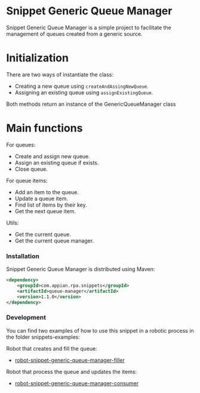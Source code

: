 # Snippet Generic Queue Manager

Snippet Generic Queue Manager is a simple project to facilitate the management of queues created from a generic source.

# Initialization
There are two ways of instantiate the class:

  * Creating a new queue using ```createAndAssingNewQueue```.
  * Assigning an existing queue using ```assignExistingQueue```.
  
Both methods return an instance of the GenericQueueManager class
  
# Main functions
For queues:
  - Create and assign new queue.
  - Assign an existing queue if exists.
  - Close queue.
   
For queue items:
  - Add an item to the queue.
  - Update a queue item.
  - Find list of items by their key.
  - Get the next queue item.

Utils:
  - Get the current queue.
  - Get the current queue manager.

### Installation

Snippet Generic Queue Manager is distributed using Maven:
```xml
<dependency>
	<groupId>com.appian.rpa.snippets</groupId>
	<artifactId>queue-manager</artifactId>
	<version>1.1.0</version>
</dependency>
```

### Development
You can find two examples of how to use this snippet in a robotic process in the folder snippets-examples:

Robot that creates and fill the queue:

  * [robot-snippet-generic-queue-manager-filler](https://github.com/appianps/ps-plugin-appianrpa-Snippets/tree/PS-460-queueWithoutExcel/snippets-examples/robot-snippet-generic-queue-manager-filler)

Robot that process the queue and updates the items:

  * [robot-snippet-generic-queue-manager-consumer](https://github.com/appianps/ps-plugin-appianrpa-Snippets/tree/PS-460-queueWithoutExcel/snippets-examples/robot-snippet-generic-queue-manager-consumer)




